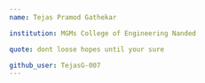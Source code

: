 ```yaml
---
name: Tejas Pramod Gathekar

institution: MGMs College of Engineering Nanded

quote: dont loose hopes until your sure

github_user: TejasG-007
---
```


